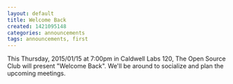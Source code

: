 ```yaml
---
layout: default
title: Welcome Back
created: 1421095148
categories: announcements
tags: announcements, first
---
```

This Thursday, 2015/01/15 at 7:00pm in Caldwell Labs 120, The Open Source Club will present "Welcome Back". We'll be around to socialize and plan the upcoming meetings.
